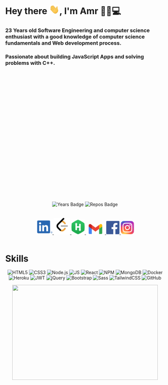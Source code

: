 



# Hey there <img src="wave.gif" width="32px">, I'm Amr 👦🏻💻

### 23 Years old Software Engineering and computer science enthusiast with a good knowledge of computer science fundamentals and Web development process.
### Passionate about building JavaScript Apps and solving problems with C++. 
<br>
<div style="width:100%;height:0;padding-bottom:75%;position:relative;">
    <img src="https://media.giphy.com/media/qgQUggAC3Pfv687qPC/giphy.gif" width="100%" height="100%">
</div>

<br>

<div align="center">
    <img src="https://badges.pufler.dev/years/lwx-amr" alt="Years Badge">
    <img src="https://badges.pufler.dev/repos/lwx-amr" alt="Repos Badge"> 
</div>
<br>
<br>

<div  align=center>
    <a href="https://www.linkedin.com/in/amrhussien98">
    	<img src="imgs/in.png" alt="linkedin badge" width="52px">
    </a>
    <a href="https://leetcode.com/lwxamr">
    	<img src="imgs/leetcode.png" width="52px" alt="leetcode logo">
    </a>
    <a href="https://www.hackerrank.com/lwx_amr">
    	<img src="imgs/hacker-rank.png" alt="hacker rank logo" width="42px">
    </a>
    <a href="mailto:amrister20@gmail.com">
    	<img src="imgs/gmail.png" width="60px" alt="gmail mail">
    </a>
    <a href="https://www.facebook.com/lwxamr">
    	<img src="imgs/fb.png" alt="facebook logo" width="42px">
    </a>
    <a href="https://www.instagram.com/amrhussien3">
    	<img src="imgs/insta.png" width="42px" alt="instagram logo">
    </a>
</div>
<br>

# Skills

<p align="center">
    <img alt="HTML5" src="https://img.shields.io/badge/html5-%23E34F26.svg?style=for-the-badge&logo=html5&logoColor=white" />
    <img alt="CSS3" src="https://img.shields.io/badge/css3-%231572B6.svg?style=for-the-badge&logo=css3&logoColor=white" />
    <img alt="Node.js" src="https://img.shields.io/badge/-Node.JS-00A95C?style=for-the-badge&logo=node.js&logoColor=white" />
    <img alt="JS" src="https://img.shields.io/badge/javascript-%23323330.svg?style=for-the-badge&logo=javascript&logoColor=%23F7DF1E" />
    <img alt="React" src="https://img.shields.io/badge/react-%2320232a.svg?style=for-the-badge&logo=react&logoColor=%2361DAFB" />
    <img alt="NPM" src="https://img.shields.io/badge/NPM-%23000000.svg?style=for-the-badge&logo=npm&logoColor=white" />
    <img alt="MongoDB" src="https://img.shields.io/badge/-MongoDB-47A248?style=for-the-badge&logo=mongodb&logoColor=white" />
    <img alt="Docker" src="https://img.shields.io/badge/-Docker-2496ED?style=for-the-badge&logo=docker&logoColor=white" />
    <img alt="Heroku" src="https://img.shields.io/badge/heroku-%23430098.svg?style=for-the-badge&logo=heroku&logoColor=white" />
    <img alt="JWT" src="https://img.shields.io/badge/-JWT-8600a9?style=for-the-badge&logo=jsonwebtokens&logoColor=white" />
    <img alt="jQuery" src="https://img.shields.io/badge/-jQuery-0769AD?style=for-the-badge&logo=jquery&logoColor=white" />
    <img alt="Bootstrap" src="https://img.shields.io/badge/bootstrap-%23563D7C.svg?style=for-the-badge&logo=bootstrap&logoColor=white" />
    <img alt="Sass" src="https://img.shields.io/badge/-Sass-CC6699?style=for-the-badge&logo=sass&logoColor=white" />
    <img alt="TailwindCSS" src="https://img.shields.io/badge/tailwindcss-%2338B2AC.svg?style=for-the-badge&logo=tailwind-css&logoColor=white" />
    <img alt="GitHub" src="https://img.shields.io/badge/-Github-181717?style=for-the-badge&logo=github&logoColor=white" />
</p>

<div align="center">   
    <img width="460" height="300" src="https://github-readme-stats.vercel.app/api/top-langs/?username=lwx-amr&layout=compact&theme=dracula"> 
</div>


